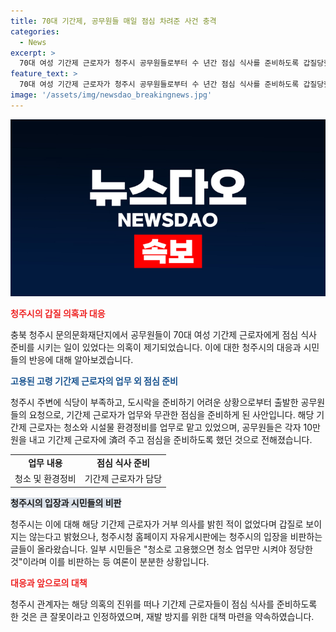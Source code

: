 ```yaml
---
title: 70대 기간제, 공무원들 매일 점심 차려준 사건 충격
categories:
  - News
excerpt: >
  70대 여성 기간제 근로자가 청주시 공무원들로부터 수 년간 점심 식사를 준비하도록 갑질당했다는 의혹이 제기됐다. 공무원들은 자신들의 식사를 위해 10만원을 걷어 A씨에 渧어 준 뒤, 업무시간인 평일에 식재료를 구입하고 이동하여 점심을 준비하도록 했다. 이에 대해 청주시는 "합의하에 이뤄진 일"이라며 해명했지만, 이에 대한 비판이 이어졌다. 의혹에 대해 자체 조사를 진행한 결과 A씨가 거부 의사를 밝힌 적이 없다며 갑질로 보기 어렵다고 주장하고 있지만, 시민들은 이에 반발하며 청주시의 대응을 비판했다. 해당 사안에 대한 재발 방지 대책을 마련할 예정이라고 밝혀졌다.
feature_text: >
  70대 여성 기간제 근로자가 청주시 공무원들로부터 수 년간 점심 식사를 준비하도록 갑질당했다는 의혹이 제기됐다. 공무원들은 자신들의 식사를 위해 10만원을 걷어 A씨에 渧어 준 뒤, 업무시간인 평일에 식재료를 구입하고 이동하여 점심을 준비하도록 했다. 이에 대해 청주시는 "합의하에 이뤄진 일"이라며 해명했지만, 이에 대한 비판이 이어졌다. 의혹에 대해 자체 조사를 진행한 결과 A씨가 거부 의사를 밝힌 적이 없다며 갑질로 보기 어렵다고 주장하고 있지만, 시민들은 이에 반발하며 청주시의 대응을 비판했다. 해당 사안에 대한 재발 방지 대책을 마련할 예정이라고 밝혀졌다.
image: '/assets/img/newsdao_breakingnews.jpg'
---
```


<p><img src="/assets/img/newsdao_breakingnews.jpg" alt="firstkoreanews 속보" /></p>

<p><b><span style="color: #ee2323;">청주시의 갑질 의혹과 대응</span></b></p>

<p data-ke-size="size16">충북 청주시 문의문화재단지에서 공무원들이 70대 여성 기간제 근로자에게 점심 식사 준비를 시키는 일이 있었다는 의혹이 제기되었습니다. 이에 대한 청주시의 대응과 시민들의 반응에 대해 알아보겠습니다.</p>

<p><b><span style="color: #1a5490;">고용된 고령 기간제 근로자의 업무 외 점심 준비</span></b></p>

<p data-ke-size="size16">청주시 주변에 식당이 부족하고, 도시락을 준비하기 어려운 상황으로부터 출발한 공무원들의 요청으로, 기간제 근로자가 업무와 무관한 점심을 준비하게 된 사안입니다. 해당 기간제 근로자는 청소와 시설물 환경정비를 업무로 맡고 있었으며, 공무원들은 각자 10만원을 내고 기간제 근로자에 済려 주고 점심을 준비하도록 했던 것으로 전해졌습니다.</p>

<table>
  <tr>
    <td style="text-align: center; height: 17px;"><b>업무 내용</b></td>
    <td style="text-align: center; height: 17px;"><b>점심 식사 준비</b></td>
  </tr>
  <tr>
    <td style="text-align: center; height: 17px;">청소 및 환경정비</td>
    <td style="text-align: center; height: 17px;">기간제 근로자가 담당</td>
  </tr>
</table>

<p><b><span style="background-color: #21538527;">청주시의 입장과 시민들의 비판</span></b></p>

<p data-ke-size="size16">청주시는 이에 대해 해당 기간제 근로자가 거부 의사를 밝힌 적이 없었다며 갑질로 보이지는 않는다고 밝혔으나, 청주시청 홈페이지 자유게시판에는 청주시의 입장을 비판하는 글들이 올라왔습니다. 일부 시민들은 "청소로 고용했으면 청소 업무만 시켜야 정당한 것"이라며 이를 비판하는 등 여론이 분분한 상황입니다.</p>

<p><b><span style="color: #ee2323;">대응과 앞으로의 대책</span></b></p>

<p data-ke-size="size16">청주시 관계자는 해당 의혹의 진위를 떠나 기간제 근로자들이 점심 식사를 준비하도록 한 것은 큰 잘못이라고 인정하였으며, 재발 방지를 위한 대책 마련을 약속하였습니다.</p>

